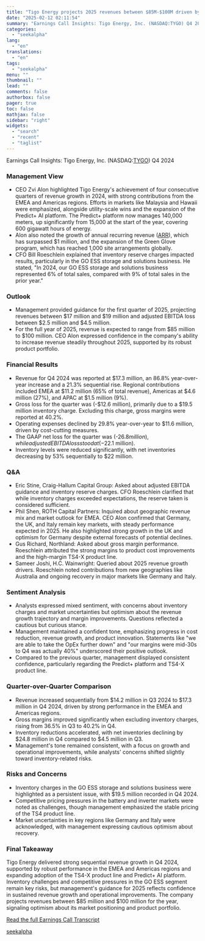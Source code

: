 ```yaml
---
title: "Tigo Energy projects 2025 revenues between $85M-$100M driven by growth in EMEA and Americas"
date: "2025-02-12 02:11:54"
summary: "Earnings Call Insights: Tigo Energy, Inc. (NASDAQ:TYGO) Q4 2024 Management View CEO Zvi Alon highlighted Tigo Energy's achievement of four consecutive quarters of revenue growth in 2024, with strong contributions from the EMEA and Americas regions. Efforts in markets like Malaysia and Hawaii were emphasized, alongside utility-scale wins and the..."
categories:
  - "seekalpha"
lang:
  - "en"
translations:
  - "en"
tags:
  - "seekalpha"
menu: ""
thumbnail: ""
lead: ""
comments: false
authorbox: false
pager: true
toc: false
mathjax: false
sidebar: "right"
widgets:
  - "search"
  - "recent"
  - "taglist"
---
```


Earnings Call Insights: Tigo Energy, Inc. (NASDAQ:[TYGO](https://seekingalpha.com/symbol/TYGO "Tigo Energy, Inc.")) Q4 2024

### Management View

* CEO Zvi Alon highlighted Tigo Energy's achievement of four consecutive quarters of revenue growth in 2024, with strong contributions from the EMEA and Americas regions. Efforts in markets like Malaysia and Hawaii were emphasized, alongside utility-scale wins and the expansion of the Predict+ AI platform. The Predict+ platform now manages 140,000 meters, up significantly from 15,000 at the start of the year, covering 600 gigawatt hours of energy.
* Alon also noted the growth of annual recurring revenue ([ARR](https://seekingalpha.com/symbol/ARR "ARMOUR Residential REIT, Inc.")), which has surpassed $1 million, and the expansion of the Green Glove program, which has reached 1,000 site arrangements globally.
* CFO Bill Roeschlein explained that inventory reserve charges impacted results, particularly in the GO ESS storage and solutions business. He stated, "In 2024, our GO ESS storage and solutions business represented 6% of total sales, compared with 9% of total sales in the prior year."

### Outlook

* Management provided guidance for the first quarter of 2025, projecting revenues between $17 million and $19 million and adjusted EBITDA loss between $2.5 million and $4.5 million.
* For the full year of 2025, revenue is expected to range from $85 million to $100 million. CEO Alon expressed confidence in the company's ability to increase revenue steadily throughout 2025, supported by its robust product portfolio.

### Financial Results

* Revenue for Q4 2024 was reported at $17.3 million, an 86.8% year-over-year increase and a 21.3% sequential rise. Regional contributions included EMEA at $11.2 million (65% of total revenue), Americas at $4.6 million (27%), and APAC at $1.5 million (9%).
* Gross loss for the quarter was (-$12.6 million), primarily due to a $19.5 million inventory charge. Excluding this charge, gross margins were reported at 40.2%.
* Operating expenses declined by 29.8% year-over-year to $11.6 million, driven by cost-cutting measures.
* The GAAP net loss for the quarter was (-$26.8 million), while adjusted EBITDA loss stood at (-$22.1 million).
* Inventory levels were reduced significantly, with net inventories decreasing by 53% sequentially to $22 million.

### Q&A

* Eric Stine, Craig-Hallum Capital Group: Asked about adjusted EBITDA guidance and inventory reserve charges. CFO Roeschlein clarified that while inventory charges exceeded expectations, the reserve taken is considered sufficient.
* Phil Shen, ROTH Capital Partners: Inquired about geographic revenue mix and market outlook for EMEA. CEO Alon confirmed that Germany, the UK, and Italy remain key markets, with steady performance expected in 2025. He also highlighted strong growth in the UK and optimism for Germany despite external forecasts of potential declines.
* Gus Richard, Northland: Asked about gross margin performance. Roeschlein attributed the strong margins to product cost improvements and the high-margin TS4-X product line.
* Sameer Joshi, H.C. Wainwright: Queried about 2025 revenue growth drivers. Roeschlein noted contributions from new geographies like Australia and ongoing recovery in major markets like Germany and Italy.

### Sentiment Analysis

* Analysts expressed mixed sentiment, with concerns about inventory charges and market uncertainties but optimism about the revenue growth trajectory and margin improvements. Questions reflected a cautious but curious stance.
* Management maintained a confident tone, emphasizing progress in cost reduction, revenue growth, and product innovation. Statements like "we are able to take the OpEx further down" and "our margins were mid-30s to Q4 was actually 40%" underscored their positive outlook.
* Compared to the previous quarter, management displayed consistent confidence, particularly regarding the Predict+ platform and TS4-X product line.

### Quarter-over-Quarter Comparison

* Revenue increased sequentially from $14.2 million in Q3 2024 to $17.3 million in Q4 2024, driven by strong performance in the EMEA and Americas regions.
* Gross margins improved significantly when excluding inventory charges, rising from 36.5% in Q3 to 40.2% in Q4.
* Inventory reductions accelerated, with net inventories declining by $24.8 million in Q4 compared to $4.5 million in Q3.
* Management's tone remained consistent, with a focus on growth and operational improvements, while analysts' concerns shifted slightly toward inventory-related risks.

### Risks and Concerns

* Inventory charges in the GO ESS storage and solutions business were highlighted as a persistent issue, with $19.5 million recorded in Q4 2024.
* Competitive pricing pressures in the battery and inverter markets were noted as challenges, though management emphasized the stable pricing of the TS4 product line.
* Market uncertainties in key regions like Germany and Italy were acknowledged, with management expressing cautious optimism about recovery.

### Final Takeaway

Tigo Energy delivered strong sequential revenue growth in Q4 2024, supported by robust performance in the EMEA and Americas regions and expanding adoption of the TS4-X product line and Predict+ AI platform. Inventory challenges and competitive pressures in the GO ESS segment remain key risks, but management's guidance for 2025 reflects confidence in sustained revenue growth and operational improvements. The company projects revenues between $85 million and $100 million for the year, signaling optimism about its market positioning and product portfolio.

[Read the full Earnings Call Transcript](https://seekingalpha.com/symbol/TYGO/earnings/transcripts)

[seekalpha](https://seekingalpha.com/news/4406559-tigo-energy-projects-2025-revenues-between-85m-100m-driven-by-growth-in-emea-and-americas)
